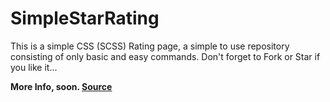 # SimpleStarRating
This is a simple CSS (SCSS) Rating page, a simple to use repository consisting of only basic and easy commands. Don't forget to Fork or Star if you like it...

**More Info, soon. <a href="https://codepen.io">Source</a>**
